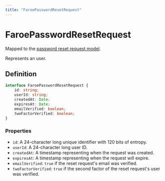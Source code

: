 ```yaml
---
title: "FaroePasswordResetRequest"
---
```


# FaroePasswordResetRequest

Mapped to the [password reset request model](/api-reference/rest/models/password-reset-request).

Represents an user.

## Definition

```ts
interface FaroePasswordResetRequest {
	id: string;
	userId: string;
	createdAt: Date;
	expiresAt: Date;
	emailVerified: boolean;
	twoFactorVerified: boolean;
}
```

### Properties

- `id`: A 24-character long unique identifier with 120 bits of entropy.
- `userId`: A 24-character long user ID.
- `createdAt`: A timestamp representing when the request was created.
- `expiresAt`: A timestamp representing when the request will expire.
- `emailVerified`: `true` if the reset request's email was verified.
- `twoFactorVerified`: `true` if the second factor of the reset request's user was verified.
